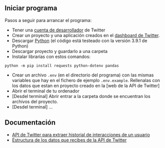 ## Iniciar programa

Pasos a seguir para arrancar el programa:
- Tener una [cuenta de desarrollador](https://developer.twitter.com/en/apply-for-access) de Twitter
- Crear un proyecto y una aplicación creados en el [dashboard de Twitter](https://developer.twitter.com/en/portal/dashboard).
- Descargar [Python](https://www.python.org/downloads/) (el código está testeado con la versión 3.9.1 de Python)
- Descargar proyecto y guardarlo a una carpeta
- Instalar librarías con estos comandos:
```
python -m pip install requests python-dotenv pandas
```
- Crear un archivo `.env` (en el directorio del programa) con las mismas variables que hay en el fichero de ejemplo `.env.example`. Rellenalas con los datos que estan en proyecto creado en la [web de la API de Twitter]
- Abrir el terminal de tu ordenador
- [Desdel terminal] Abrir entrar a la carpeta donde se encuentran los archivos del proyecto.
- [Desdel terminal] ...

## Documentación
- [API de Twitter para extraer historial de interacciones de un usuario](https://developer.twitter.com/en/docs/twitter-api/tweets/timelines/api-reference/get-users-id-tweets) 
- [Estructura de los datos que recibes de la API de Twitter](https://developer.twitter.com/en/docs/twitter-api/data-dictionary/introduction)